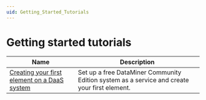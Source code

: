 ```yaml
---
uid: Getting_Started_Tutorials
---
```


# Getting started tutorials

| Name | Description |
|--|--|
| [Creating your first element on a DaaS system](xref:Creating_your_first_element_on_a_DaaS_system) | Set up a free DataMiner Community Edition system as a service and create your first element. |
